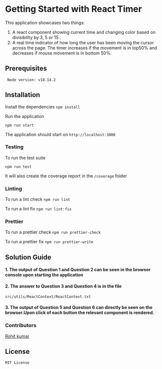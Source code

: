 # Getting Started with React Timer


This application showcases two things:

1. A react component showing current time and changing color based on divisibility by 3, 5 or 15 .
2. A real time indicator of how long the user has been moving the cursor across the page. The timer increases if the movement is in top50% and decreases if mouse movement is in bottom 50%.
   
## Prerequisites

` Node version: v18.14.2`

## Installation

Install the dependencies
`npm install`

Run the application

`npm run start`

The application should start on `http://localhost:3000`

### Testing

To run the test suite

`npm run test`

It will also create the coverage report in the `/coverage` folder

### Linting

To run a lint check
`npm run lint`

To run a lint fix
`npm run lint:fix`

### Prettier

To run a prettier check
`npm run prettier-check`

To run a prettier fix
`npm run prettier-write`

## Solution Guide

#### 1. The output of Question 1 and Question 2 can be seen in the browser console upon starting the application

#### 2. The answer to Question 3 and Question 4 is in the file

`src/utils/ReactContext/ReactContext.txt`

#### 3. The output of Question 5 and Question 6 can directly be seen on the browser.Upon click of each button the relevant component is rendered.

### Contributors

[Rohit kumar](https://github.com/kumar111222rohit)

## License

`MIT License`
